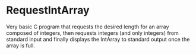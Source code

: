 # RequestIntArray
Very basic C program that requests the desired length for an array composed of integers, then requests integers (and only integers) from standard input and finally displays the IntArray to standard output once the array is full.
